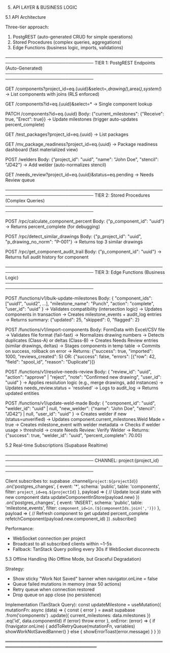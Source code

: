 5. API LAYER & BUSINESS LOGIC

5.1 API Architecture

Three-tier approach:
1. PostgREST (auto-generated CRUD for simple operations)
2. Stored Procedures (complex queries, aggregations)
3. Edge Functions (business logic, imports, validations)

──────────────────────────────────────────────────────────────────────────────
TIER 1: PostgREST Endpoints (Auto-Generated)
──────────────────────────────────────────────────────────────────────────────

GET /components?project_id=eq.{uuid}&select=*,drawing(*),area(*),system(*)
  → List components with joins (RLS enforced)

GET /components?id=eq.{uuid}&select=*
  → Single component lookup

PATCH /components?id=eq.{uuid}
  Body: {"current_milestones": {"Receive": true, "Erect": true}}
  → Update milestones (trigger auto-updates percent_complete)

GET /test_packages?project_id=eq.{uuid}
  → List packages

GET /mv_package_readiness?project_id=eq.{uuid}
  → Package readiness dashboard (fast materialized view)

POST /welders
  Body: {"project_id": "uuid", "name": "John Doe", "stencil": "JD42"}
  → Add welder (auto-normalizes stencil)

GET /needs_review?project_id=eq.{uuid}&status=eq.pending
  → Needs Review queue

──────────────────────────────────────────────────────────────────────────────
TIER 2: Stored Procedures (Complex Queries)
──────────────────────────────────────────────────────────────────────────────

POST /rpc/calculate_component_percent
  Body: {"p_component_id": "uuid"}
  → Returns percent_complete (for debugging)

POST /rpc/detect_similar_drawings
  Body: {"p_project_id": "uuid", "p_drawing_no_norm": "P-001"}
  → Returns top 3 similar drawings

POST /rpc/get_component_audit_trail
  Body: {"p_component_id": "uuid"}
  → Returns full audit history for component

──────────────────────────────────────────────────────────────────────────────
TIER 3: Edge Functions (Business Logic)
──────────────────────────────────────────────────────────────────────────────

POST /functions/v1/bulk-update-milestones
  Body: {
    "component_ids": ["uuid1", "uuid2", ...],
    "milestone_name": "Punch",
    "action": "complete",
    "user_id": "uuid"
  }
  → Validates compatibility (intersection logic)
  → Updates components in transaction
  → Creates milestone_events + audit_log entries
  → Returns summary: {"updated": 25, "skipped": 0, "flagged": 2}

POST /functions/v1/import-components
  Body: FormData with Excel/CSV file
  → Validates file format (fail-fast)
  → Normalizes drawing numbers
  → Detects duplicates (Class-A) or deltas (Class-B)
  → Creates Needs Review entries (similar drawings, deltas)
  → Stages components in temp table
  → Commits on success, rollback on error
  → Returns: {"success": true, "imported": 1000, "reviews_created": 5}
    OR: {"success": false, "errors": [{"row": 42, "field": "spool_id", "reason": "Duplicate"}]}

POST /functions/v1/resolve-needs-review
  Body: {
    "review_id": "uuid",
    "action": "approve" | "reject",
    "note": "Confirmed new drawing",
    "user_id": "uuid"
  }
  → Applies resolution logic (e.g., merge drawings, add instances)
  → Updates needs_review.status = 'resolved'
  → Logs to audit_log
  → Returns updated entities

POST /functions/v1/update-weld-made
  Body: {
    "component_id": "uuid",
    "welder_id": "uuid" | null,
    "new_welder": {"name": "John Doe", "stencil": "JD42"} | null,
    "user_id": "uuid"
  }
  → Creates welder if new (status=unverified)
  → Updates component.current_milestones.Weld Made = true
  → Creates milestone_event with welder metadata
  → Checks if welder usage > threshold → create Needs Review: Verify Welder
  → Returns: {"success": true, "welder_id": "uuid", "percent_complete": 70.00}

5.2 Real-time Subscriptions (Supabase Realtime)

──────────────────────────────────────────────────────────────────────────────
CHANNEL: project:{project_id}
──────────────────────────────────────────────────────────────────────────────

Client subscribes to:
  supabase
    .channel(`project:${projectId}`)
    .on('postgres_changes', {
      event: '*',
      schema: 'public',
      table: 'components',
      filter: `project_id=eq.${projectId}`
    }, payload => {
      // Update local state with new component data
      updateComponentInStore(payload.new)
    })
    .on('postgres_changes', {
      event: 'INSERT',
      schema: 'public',
      table: 'milestone_events',
      filter: `component_id=in.(${componentIds.join(',')})`
    }, payload => {
      // Refresh component to get updated percent_complete
      refetchComponent(payload.new.component_id)
    })
    .subscribe()

Performance:
- WebSocket connection per project
- Broadcast to all subscribed clients within ~1-5s
- Fallback: TanStack Query polling every 30s if WebSocket disconnects

5.3 Offline Handling (No Offline Mode, but Graceful Degradation)

Strategy:
- Show sticky "Work Not Saved" banner when navigator.onLine = false
- Queue failed mutations in memory (max 50 actions)
- Retry queue when connection restored
- Drop queue on app close (no persistence)

Implementation (TanStack Query):
  const updateMilestone = useMutation({
    mutationFn: async (data) => {
      const { error } = await supabase
        .from('components')
        .update({ current_milestones: data.milestones })
        .eq('id', data.componentId)
      if (error) throw error
    },
    onError: (error) => {
      if (!navigator.onLine) {
        addToRetryQueue(mutationFn, variables)
        showWorkNotSavedBanner()
      } else {
        showErrorToast(error.message)
      }
    }
  })

═══════════════════════════════════════════════════════════════════════════════
